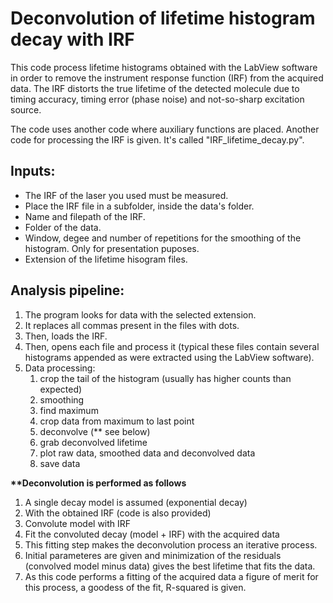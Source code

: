 # Deconvolution of lifetime histogram decay with IRF

This code process lifetime histograms obtained with the LabView software in order to remove the instrument response function (IRF) from the acquired data. The IRF distorts the true lifetime of the detected molecule due to timing accuracy, timing error (phase noise) and not-so-sharp excitation source.

The code uses another code where auxiliary functions are placed. Another code for processing the IRF is given. It's called "IRF_lifetime_decay.py".

## Inputs: 
- The IRF of the laser you used must be measured.
- Place the IRF file in a subfolder, inside the data's folder.
- Name and filepath of the IRF.
- Folder of the data. 
- Window, degee and number of repetitions for the smoothing of the histogram. Only for presentation puposes.
- Extension of the lifetime hisogram files.

## Analysis pipeline:
1. The program looks for data with the selected extension.
2. It replaces all commas present in the files with dots.
3. Then, loads the IRF.
4. Then, opens each file and process it (typical these files contain several histograms appended as were extracted using the LabView software).
5. Data processing:
    1. crop the tail of the histogram (usually has higher counts than expected)
    2. smoothing
    3. find maximum
    4. crop data from maximum to last point
    5. deconvolve (\*\* see below)
    6. grab deconvolved lifetime
    7. plot raw data, smoothed data and deconvolved data
    8. save data

**\*\*Deconvolution is performed as follows**
1. A single decay model is assumed (exponential decay)
2. With the obtained IRF (code is also provided)
3. Convolute model with IRF
4. Fit the convoluted decay (model + IRF) with the acquired data
5. This fitting step makes the deconvolution process an iterative process.
6. Initial parameteres are given and minimization of the residuals (convolved model minus data) gives the best lifetime that fits the data.
7. As this code performs a fitting of the acquired data a figure of merit for this process, a goodess of the fit, R-squared is given.
